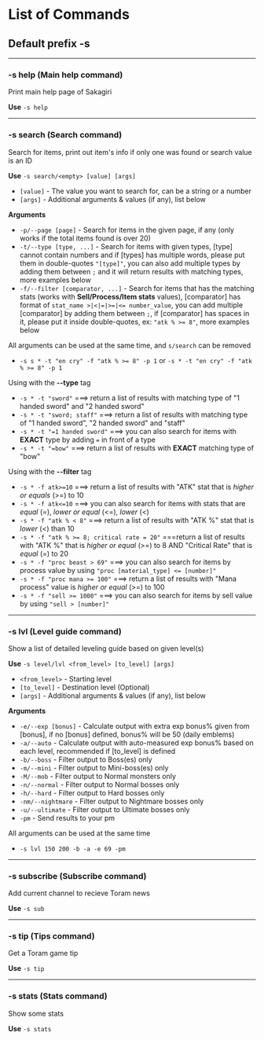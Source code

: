 # List of Commands

## Default prefix **-s**

<hr>

### -s help (Main help command)

Print main help page of Sakagiri

**Use** ``-s help``

<hr>

### -s search (Search command)
Search for items, print out item's info if only one was found or search value is an ID

**Use** ``-s search/<empty> [value] [args]``

+ `` [value] `` - The value you want to search for, can be a string or a number
+ `` [args] `` - Additional arguments & values (if any), list below

**Arguments**

+ `` -p/--page [page] `` - Search for items in the given page, if any (only works if the total items found is over 20)
+ `` -t/--type [type, ...] `` - Search for items with given types, [type] cannot contain numbers and if [types] has multiple words, please put them in double-quotes `` "[type]" ``, you can also add multiple types by adding them between `` ; `` and it will return results with matching types, more examples below
+ `` -f/--filter [comparator, ...] `` - Search for items that has the matching stats (works with **Sell/Process/Item stats** values), [comparator] has format of `` stat_name >|<|=|>=|<= number_value ``, you can add multiple [comparator] by adding them between `` ; ``, if [comparator] has spaces in it, please put it inside double-quotes, ex: `` "atk % >= 8" ``, more examples below

All arguments can be used at the same time, and ``s/search`` can be removed

+ ``-s s * -t "en cry" -f "atk % >= 8" -p 1`` or ``-s * -t "en cry" -f "atk % >= 8" -p 1``

Using with the **--type** tag

+ ``-s * -t "sword"`` ===> return a list of results with matching type of "1 handed sword" and "2 handed sword"
+ ``-s * -t "sword; staff"`` ===> return a list of results with matching type of "1 handed sword", "2 handed sword" and "staff"
+ ``-s * -t "=1 handed sword"`` ===> you can also search for items with **EXACT** type by adding ``=`` in front of a type
+ ``-s * -t "=bow"`` ===> return a list of results with **EXACT** matching type of "bow"

Using with the **--filter** tag

+ ``-s * -f atk>=10`` ===> return a list of results with "ATK" stat that is *higher or equals* (>=) to 10
+ ``-s * -f atk<=10`` ===> you can also search for items with stats that are *equal* (=), *lower or equal* (<=), *lower* (<)
+ ``-s * -f "atk % < 8"`` ===> return a list of results with "ATK %" stat that is *lower* (<) than 10
+ ``-s * -f "atk % >= 8; critical rate = 20"`` ===return a list of results with "ATK %" that is *higher or equal* (>=) to 8 AND "Critical Rate" that is *equal* (=) to 20
+ ``-s * -f "proc beast > 69"`` ===> you can also search for items by process value by using ``"proc [material_type] <= [number]"``
+ ``-s * -f "proc mana >= 100"`` ===> return a list of results with "Mana process" value is *higher or equal* (>=) to 100
+ ``-s * -f "sell >= 1000"`` ===> you can also search for items by sell value by using ``"sell > [number]"``

<hr>

### -s lvl (Level guide command)

Show a list of detailed leveling guide based on given level(s)

**Use** ``-s level/lvl <from_level> [to_level] [args]``

+ `` <from_level> `` - Starting level
+ `` [to_level] `` - Destination level (Optional)
+ `` [args] `` - Additional arguments & values (if any), list below

**Arguments**

+ `` -e/--exp [bonus] `` - Calculate output with extra exp bonus% given from [bonus], if no [bonus] defined, bonus% will be 50 (daily emblems)
+ `` -a/--auto `` - Calculate output with auto-measured exp bonus% based on each level, recommended if [to_level] is defined
+ `` -b/--boss `` - Filter output to Boss(es) only
+ `` -m/--mini `` - Filter output to Mini-boss(es) only
+ `` -M/--mob `` - Filter output to Normal monsters only
+ `` -n/--normal `` - Filter output to Normal bosses only
+ `` -h/--hard `` - Filter output to Hard bosses only
+ `` -nm/--nightmare `` - Filter output to Nightmare bosses only
+ `` -u/--ultimate `` - Filter output to Ultimate bosses only
+ `` -pm `` - Send results to your pm

All arguments can be used at the same time

+ `` -s lvl 150 200 -b -a -e 69 -pm ``

<hr>

### -s subscribe (Subscribe command)

Add current channel to recieve Toram news

**Use** ``-s sub``

<hr>

### -s tip (Tips command)

Get a Toram game tip

**Use** ``-s tip``

<hr>

### -s stats (Stats command)

Show some stats

**Use** ``-s stats``

